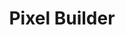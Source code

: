 ---
lang: en-US
title: Pixel Builder
home: true
actions:
  - text: Get Started
    link: /getting-started
    type: primary
features:
  - title: Easy to use
    details: Get started in minutes, Skip the BS
  - title: Multi Engine Support
    details: We dont enforce any engine, pick the one you like
  - title: Powerful Build System
    details: Make your build game lighter and faster
footer: ©Pixel Builder
---